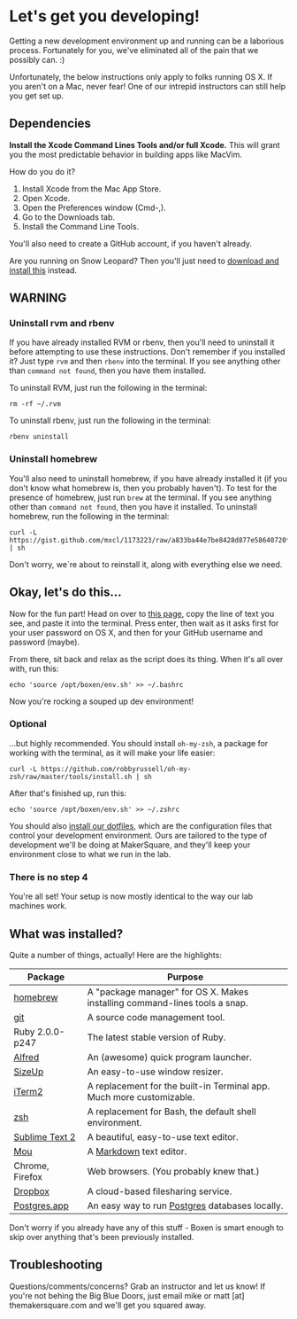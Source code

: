 # Let's get you developing!

Getting a new development environment up and running can be a laborious process. Fortunately for you, we've eliminated all of the pain that we possibly can. :)

Unfortunately, the below instructions only apply to folks running OS X. If you aren't on a Mac, never fear! One of our intrepid instructors can still help you get set up.

## Dependencies

**Install the Xcode Command Lines Tools and/or full Xcode.** This will grant you the most predictable behavior in building apps like MacVim.

How do you do it?

1. Install Xcode from the Mac App Store.
2. Open Xcode.
3. Open the Preferences window (Cmd-,).
4. Go to the Downloads tab.
5. Install the Command Line Tools.

You'll also need to create a GitHub account, if you haven't already.

Are you running on Snow Leopard? Then you'll just need to [download and install this](https://github.com/downloads/kennethreitz/osx-gcc-installer/GCC-10.6.pkg) instead.

## WARNING

### Uninstall rvm and rbenv

If you have already installed RVM or rbenv, then you'll need to uninstall it before attempting to use these instructions. Don't remember if you installed it? Just type `rvm` and then `rbenv` into the terminal. If you see anything other than `command not found`, then you have them installed.

To uninstall RVM, just run the following in the terminal:

```console
rm -rf ~/.rvm
```

To uninstall rbenv, just run the following in the terminal:

```console
rbenv uninstall
```

### Uninstall homebrew

You'll also need to uninstall homebrew, if you have already installed it (if you don't know what homebrew is, then you probably haven't). To test for the presence of homebrew, just run `brew` at the terminal. If you see anything other than `command not found`, then you have it installed. To uninstall homebrew, run the following in the terminal:

```console
curl -L https://gist.github.com/mxcl/1173223/raw/a833ba44e7be8428d877e58640720ff43c59dbad/uninstall_homebrew.sh | sh
```

Don't worry, we`re about to reinstall it, along with everything else we need.

## Okay, let's do this…

Now for the fun part! Head on over to [this page](http://makersquare-student-boxen.herokuapp.com/), copy the line of text you see, and paste it into the terminal. Press enter, then wait as it asks first for your user password on OS X, and then for your GitHub username and password (maybe).

From there, sit back and relax as the script does its thing. When it's all over with, run this:

```console
echo 'source /opt/boxen/env.sh' >> ~/.bashrc
```

Now you're rocking a souped up dev environment!

### Optional

…but highly recommended. You should install `oh-my-zsh`, a package for working with the terminal, as it will make your life easier:

```console
curl -L https://github.com/robbyrussell/oh-my-zsh/raw/master/tools/install.sh | sh
```

After that's finished up, run this:

```console
echo 'source /opt/boxen/env.sh' >> ~/.zshrc
```

You should also [install our dotfiles](http://github.com/makersquare/dotfiles), which are the configuration files that control your development environment. Ours are tailored to the type of development we'll be doing at MakerSquare, and they'll keep your environment close to what we run in the lab.

### There is no step 4

You're all set! Your setup is now mostly identical to the way our lab machines work.

## What was installed?

Quite a number of things, actually! Here are the highlights:
 
| Package                                             | Purpose                                                                      |
| --------------------------------------------------- | ---------------------------------------------------------------------------- |
| [homebrew](http://brew.sh/)                         | A "package manager" for OS X. Makes installing command-lines tools a snap.   |
| [git](http://brew.sh/)                              | A source code management tool. 												 |
| Ruby 2.0.0-p247                                     | The latest stable version of Ruby. 										     |
| [Alfred](http://www.alfredapp.com/)                 | An (awesome) quick program launcher.  										 |
| [SizeUp](http://www.irradiatedsoftware.com/sizeup/) | An easy-to-use window resizer. 												 |
| [iTerm2](http://www.iterm2.com/)                    | A replacement for the built-in Terminal app. Much more customizable. 	     |
| [zsh](http://www.zsh.org/)                          | A replacement for Bash, the default shell environment. 						 |
| [Sublime Text 2](http://www.sublimetext.com/)       | A beautiful, easy-to-use text editor.                                        |
| [Mou](http://mouapp.com/)                           | A [Markdown](http://daringfireball.net/projects/markdown/) text editor.      |
| Chrome, Firefox                                     | Web browsers. (You probably knew that.)                                      |
| [Dropbox](https://www.dropbox.com/)                 | A cloud-based filesharing service.                                           |
| [Postgres.app](http://postgresapp.com)              | An easy way to run [Postgres](http://www.postgresql.org/) databases locally. |

Don't worry if you already have any of this stuff - Boxen is smart enough to skip over anything that's been previously installed.

## Troubleshooting

Questions/comments/concerns? Grab an instructor and let us know! If you're not behing the Big Blue Doors, just email mike or matt [at] themakersquare.com and we'll get you squared away.


